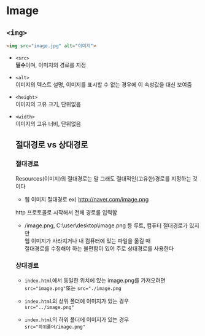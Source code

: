 # Image

## `<img>`
```html
<img src="image.jpg" alt="이미지">
```
- `<src>`<br/>
  **필수**이며, 이미지의 경로를 지정
- `<alt>`<br/>
  이미지의 텍스트 설명, 이미지를 표시할 수 없는 경우에 이 속성값을 대신 보여줌
- `<height>`<br/>
  이미지의 고유 크기, 단위없음
- `<width>`<br/>
  이미지의 고유 너비, 단위없음

  ## 절대경로 vs 상대경로

  ### 절대경로

  Resources(이미지)의 절대경로는 말 그래도 절대적인(고유한)경로를 지정하는 것이다

    - 웹 이미지 절대경로 ex) http://naver.com/image.png

    http 프로토콜로 시작해서 전체 경로룰 입력함
  
    - /image.png, C:\user\desktop\image.png 등 루트, 컴퓨터 절대경로가 있지만<br/>웹 이미지가 사라지거나 내 컴퓨터에 있는 파일을 옮길 때<br/>절대경로를 수정해야 하는 불편함이 있어 주로 상대경로를 사용한다
 
  ### 상대경로

  - `index.html`에서 동일한 위치에 있는 image.png를 가져오려면<br/>
    `src="image.png"`또는 `src="./image.png`
    
  - `index.html`의 상위 폴더에 이미지가 있는 경우<br/>
    `src="../image.png"`
    
  - `index.html`의 하위 폴더에 이미지가 있는 경우<br/>
    `src="하위폴더/image.png"`
  
    
